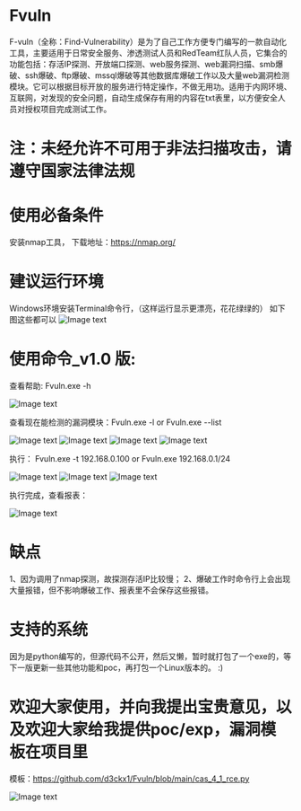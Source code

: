 # Fvuln
F-vuln（全称：Find-Vulnerability）是为了自己工作方便专门编写的一款自动化工具，主要适用于日常安全服务、渗透测试人员和RedTeam红队人员，它集合的功能包括：存活IP探测、开放端口探测、web服务探测、web漏洞扫描、smb爆破、ssh爆破、ftp爆破、mssql爆破等其他数据库爆破工作以及大量web漏洞检测模块。它可以根据目标开放的服务进行特定操作，不做无用功。适用于内网环境、互联网，对发现的安全问题，自动生成保存有用的内容在txt表里，以方便安全人员对授权项目完成测试工作。

# 注：未经允许不可用于非法扫描攻击，请遵守国家法律法规

# 使用必备条件
安装nmap工具，
下载地址：https://nmap.org/

# 建议运行环境
Windows环境安装Terminal命令行，（这样运行显示更漂亮，花花绿绿的）
如下图这些都可以
![Image text](https://github.com/d3ckx1/Fvuln/blob/main/%E5%BE%AE%E4%BF%A1%E5%9B%BE%E7%89%87_20210926222313.png)

# 使用命令_v1.0 版:

查看帮助: Fvuln.exe -h 

![Image text](https://github.com/d3ckx1/Fvuln/blob/main/1.png)

查看现在能检测的漏洞模块：Fvuln.exe -l  or Fvuln.exe --list

![Image text](https://github.com/d3ckx1/Fvuln/blob/main/2.png)
![Image text](https://github.com/d3ckx1/Fvuln/blob/main/3.png)
![Image text](https://github.com/d3ckx1/Fvuln/blob/main/4.png)
![Image text](https://github.com/d3ckx1/Fvuln/blob/main/5.png)

执行： Fvuln.exe -t 192.168.0.100  or Fvuln.exe 192.168.0.1/24

![Image text](https://github.com/d3ckx1/Fvuln/blob/main/6.png)
![Image text](https://github.com/d3ckx1/Fvuln/blob/main/7.png)
![Image text](https://github.com/d3ckx1/Fvuln/blob/main/8.png)

执行完成，查看报表：

![Image text](https://github.com/d3ckx1/Fvuln/blob/main/9.png)

# 缺点
1、因为调用了nmap探测，故探测存活IP比较慢；
2、爆破工作时命令行上会出现大量报错，但不影响爆破工作、报表里不会保存这些报错。

# 支持的系统
因为是python编写的，但源代码不公开，然后又懒，暂时就打包了一个exe的，等下一版更新一些其他功能和poc，再打包一个Linux版本的。 :)


# 欢迎大家使用，并向我提出宝贵意见，以及欢迎大家给我提供poc/exp，漏洞模板在项目里

模板：https://github.com/d3ckx1/Fvuln/blob/main/cas_4_1_rce.py

![Image text](https://github.com/d3ckx1/Fvuln/blob/main/%E5%BE%AE%E4%BF%A1.jpg)

